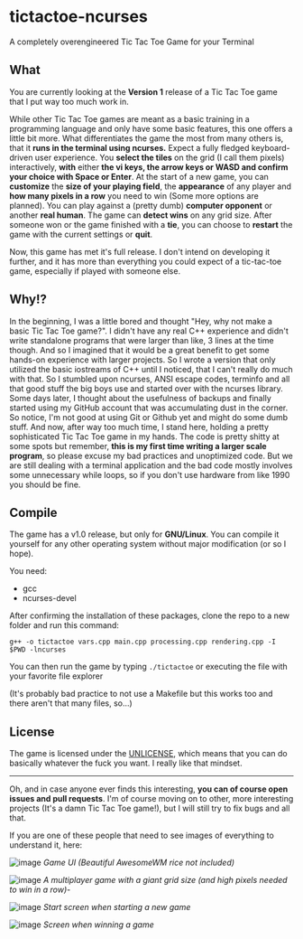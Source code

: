 # tictactoe-ncurses
A completely overengineered Tic Tac Toe Game for your Terminal

## What
You are currently looking at the **Version 1** release of a Tic Tac Toe game that I put way too much work in. 

While other Tic Tac Toe games are meant as a basic training in a programming language and only have some basic features, this one offers a little bit more.
What differentiates the game the most from many others is, that it **runs in the terminal using ncurses.** Expect a fully fledged keyboard-driven user experience.
You **select the tiles** on the grid (I call them pixels) interactively, **with** either **the vi keys, the arrow keys or WASD and confirm your choice with Space or Enter**.
At the start of a new game, you can **customize** the **size of your playing field**, the **appearance** of any player and **how many pixels in a row** you need to win (Some more options are planned).
You can play against a (pretty dumb) **computer opponent** or another **real human**.
The game can **detect wins** on any grid size. After someone won or the game finished with a **tie**, you can choose to **restart** the game with the current settings or **quit**.

Now, this game has met it's full release. I don't intend on developing it further, and it has more than everything you could expect of a tic-tac-toe game, especially if played with someone else.

## Why!?
In the beginning, I was a little bored and thought "Hey, why not make a basic Tic Tac Toe game?". I didn't have any real C++ experience and didn't write standalone programs that were larger than like, 3 lines at the time though. And so I imagined that it would be a great benefit to get some hands-on experience with larger projects. So I wrote a version that only utilized the basic iostreams of C++ until I noticed, that I can't really do much with that. So I stumbled upon ncurses, ANSI escape codes, terminfo and all that good stuff the big boys use and started over with the ncurses library. Some days later, I thought about the usefulness of backups and finally started using my GitHub account that was accumulating dust in the corner. So notice, I'm not good at using Git or Github yet and might do some dumb stuff. And now, after way too much time, I stand here, holding a pretty sophisticated Tic Tac Toe game in my hands. The code is pretty shitty at some spots but remember, **this is my first time writing a larger scale program**, so please excuse my bad practices and unoptimized code. But we are still dealing with a terminal application and the bad code mostly involves some unnecessary while loops, so if you don't use hardware from like 1990 you should be fine.

## Compile
The game has a v1.0 release, but only for **GNU/Linux**. You can compile it yourself for any other operating system without major modification (or so I hope).

You need: 
- gcc
- ncurses-devel

After confirming the installation of these packages, clone the repo to a new folder and run this command:

``g++ -o tictactoe vars.cpp main.cpp processing.cpp rendering.cpp -I $PWD -lncurses``

You can then run the game by typing ``./tictactoe`` or executing the file with your favorite file explorer

(It's probably bad practice to not use a Makefile but this works too and there aren't that many files, so...)

## License
The game is licensed under the [UNLICENSE](https://unlicense.org/), which means that you can do basically whatever the fuck you want. I really like that mindset.

--------------------------

Oh, and in case anyone ever finds  this interesting, **you can of course open issues and pull requests**. I'm of course moving on to other, more interesting projects (It's a damn Tic Tac Toe game!), but I will still try to fix bugs and all that.

If you are one of these people that need to see images of everything to understand it, here:

![image](https://user-images.githubusercontent.com/65275192/134777192-afc6fddd-55e2-4549-848f-c703f4981954.png)
*Game UI (Beautiful AwesomeWM rice not included)*

![image](https://user-images.githubusercontent.com/65275192/134777110-757bcad9-33e2-4bb5-8cec-d3fd53cda262.png)
*A multiplayer game with a giant grid size (and high pixels needed to win in a row)*-

![image](https://user-images.githubusercontent.com/65275192/134777162-63bab51e-4a00-4d17-bfd5-a41966a14e1c.png)
*Start screen when starting a new game*

![image](https://user-images.githubusercontent.com/65275192/134777233-03f4aee4-98c7-4bc8-ba36-3d3af89d65af.png)
*Screen when winning a game*
